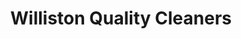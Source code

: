 ---
title: "Williston Quality Cleaners"
url: /williston-park/williston-quality-cleaners/
shop: laundry
---